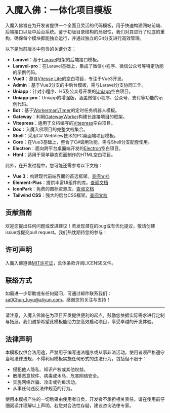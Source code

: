 # 入魔入佛：一体化项目模板

入魔入佛旨在为开发者提供一个全面且灵活的代码模板，用于快速构建网站前端、后端接口以及中后台系统。鉴于初版目录结构的局限性，我们对其进行了彻底的重构，确保每个模块都能独立运行，并通过独立的Git分支进行高效管理。

以下是当前版本中包含的关键分支：

- **Laravel**：基于[Laravel](https://learnku.com/docs/laravel/10.x)框架的后端接口模板。
- **Laravel-pro**：在Laravel基础上，集成了微信小程序、微信公众号等特定功能的示例代码。
- **Vue3**：源自[Vitesse Lite](https://github.com/antfu/vitesse-lite/blob/main/README.zh-CN.md)的空白项目，专注于Vue3开发。
- **Admin**：基于Vue3分支的中后台模板，需与Laravel分支协同工作。
- **Uniapp**：针对小程序、H5及公众号开发的[Uniapp](https://uniapp.dcloud.net.cn/component/)空白项目。
- **Uniapp-pro**：Uniapp的增强版，涵盖微信小程序、公众号、支付等功能的示例代码。
- **Bot**：基于[Workerman\Timer](https://www.workerman.net/doc/workerman/timer/add.html)的定时任务机器人模板。
- **Gateway**：利用[GatewayWorker](https://www.workerman.net/doc/gateway-worker/)构建长连接项目的框架。
- **Vitepress**：适用于文档编写的[Vitepress](https://vitepress.dev/)空白项目。
- **Doc**：入魔入佛项目的完整文档集合。
- **Shell**：采用C# WebView技术的PC桌面端项目模板。
- **Core**：在Vue3基础上，整合了C#调用功能，需与Shell分支配套使用。
- **Electron**：面向跨平台桌面端开发的[Electron](https://www.electronjs.org/)空白项目。
- **Html**：适用于简单静态页面制作的HTML空白项目。

此外，在开发过程中，您可能还需参考以下文档：

- **Vue 3**：构建现代前端界面的首选框架。[查阅文档](https://v3.vuejs.org)
- **Element-Plus**：提供丰富UI组件的库。[查阅文档](https://element-plus.org/zh-CN/)
- **IconPark**：免费的图标资源库。[查阅文档](https://iconpark.oceanengine.com/official)
- **Tailwind CSS**：强大的后台CSS框架。[查阅文档](https://v2.tailwindcss.com/docs)

## 贡献指南

欢迎您提出任何问题或改进建议！若发现潜在的bug或有优化提议，敬请创建issue或提交pull request。我们热忱期待您的参与！

## 许可声明

入魔入佛遵循[MIT许可证](https://opensource.org/licenses/MIT)，具体条款详阅LICENSE文件。

## 联络方式

如需进一步帮助或有任何疑问，可通过邮件联系我们：[sa0Chun_luyu@aliyun.com](mailto:sa0Chun_luyu@aliyun.com)。感谢您的关注与支持！

---

请注意，入魔入佛旨在为项目开发提供便利的起点，鼓励您依据实际需求进行定制与拓展。我们诚挚希望此模板能助力您高效启动项目，享受卓越的开发体验。

## 法律声明

本模板仅供合法用途，严禁用于编写违法程序或从事非法活动。使用者须严格遵守当地法律法规，不得利用模板实施任何形式的违法行为，包括但不限于：

- 侵犯他人隐私、知识产权或其他权益。
- 散播恶意软件、病毒或木马，危害网络安全。
- 实施网络诈骗、攻击或钓鱼活动。
- 从事任何违反法律规范的行为。

使用本模板产生的一切后果由使用者自负，开发者不承担相关责任。请在使用前仔细阅读并理解以上声明。若您对合法性存疑，建议咨询法律专家。